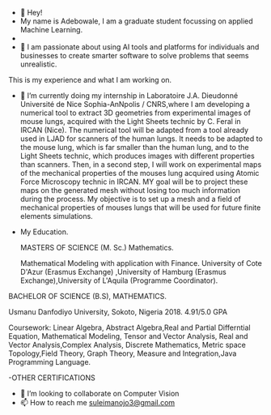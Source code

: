 - 👋 Hey!
- My name is Adebowale, I am a graduate student focussing on applied Machine Learning. 
-  
- 👀 I am passionate about using AI tools and platforms for individuals and businesses to create smarter software to solve problems that seems unrealistic. 

This is my experience and what I am working on.

- 🌱 I’m currently doing my internship in Laboratoire J.A. Dieudonné  Université de Nice Sophia-AnNpolis / CNRS,where I am  developing a numerical tool to extract 3D geometries from experimental images of mouse lungs, acquired with the Light Sheets technic by C. Feral in IRCAN (Nice). The numerical tool will be adapted from a tool already used in LJAD for scanners of the human lungs. It needs to be adapted to the mouse lung, which is far smaller than the human lung, and to the Light Sheets technic, which produces images with different properties than scanners.
Then, in a second step, I will work on experimental maps of the mechanical properties of the mouses lung acquired using Atomic Force Microscopy technic in IRCAN. MY goal will be to project these maps on the generated mesh without losing too much information during the process.
My objective is to set up a mesh and a field of mechanical properties of mouses lungs that will be used for future finite elements simulations.

- My Education.
  
  MASTERS OF SCIENCE (M. Sc.) Mathematics.
  
  Mathematical Modeling with application with Finance. University of Cote D'Azur (Erasmus Exchange) ,University of Hamburg (Erasmus Exchange),University of L'Aquila (Programme Coordinator).
  
 BACHELOR OF SCIENCE (B.S), MATHEMATICS.
 
 Usmanu Danfodiyo University, Sokoto, Nigeria 2018. 4.91/5.0 GPA
 
 Coursework: Linear Algebra, Abstract Algebra,Real and Partial  Differntial Equation, Mathematical Modeling, Tensor and Vector Analysis, Real and Vector Analysis,Complex Analysis, Discrete Mathematics, Metric space Topology,Field Theory, Graph Theory, Measure and Integration,Java Programming Language.
 
-OTHER CERTIFICATIONS
   
 


- 💞️ I’m looking to collaborate on Computer Vision
- 📫 How to reach me suleimanojo3@gmail.com

<!---
adebowalep/adebowalep is a ✨ special ✨ repository because its `README.md` (this file) appears on your GitHub profile.
You can click the Preview link to take a look at your changes.
--->
